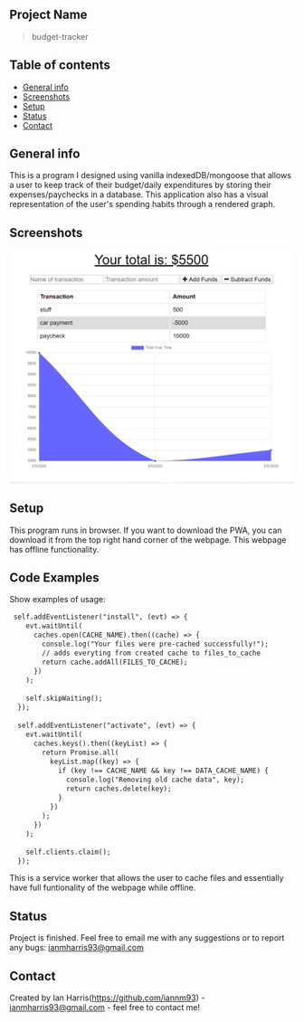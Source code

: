  ## Project Name
> budget-tracker

## Table of contents
* [General info](#general-info)
* [Screenshots](#screenshots)
* [Setup](#setup)
* [Status](#status)
* [Contact](#contact)

## General info
This is a program I designed  using vanilla indexedDB/mongoose that allows a user to keep track of their budget/daily expenditures by storing their expenses/paychecks in a database. This application also has a visual representation of the user's spending habits through a rendered graph.

## Screenshots
![program screenshot](PWA-budget-tracker.PNG)


## Setup
This program runs in browser. If you want to download the PWA, you can download it from the top right hand corner of the webpage. This webpage has offline functionality.

## Code Examples
Show examples of usage:
```
 self.addEventListener("install", (evt) => {
    evt.waitUntil(
      caches.open(CACHE_NAME).then((cache) => {
        console.log("Your files were pre-cached successfully!");
        // adds everyting from created cache to files_to_cache
        return cache.addAll(FILES_TO_CACHE);
      })
    );
  
    self.skipWaiting();
  });
  
  self.addEventListener("activate", (evt) => {
    evt.waitUntil(
      caches.keys().then((keyList) => {
        return Promise.all(
          keyList.map((key) => {
            if (key !== CACHE_NAME && key !== DATA_CACHE_NAME) {
              console.log("Removing old cache data", key);
              return caches.delete(key);
            }
          })
        );
      })
    );
  
    self.clients.claim();
  });
```
This is a service worker that allows the user to cache files and essentially have full funtionality of the webpage while offline.

## Status
Project is finished. Feel free to email me with any suggestions or to report any bugs: ianmharris93@gmail.com



## Contact
Created by Ian Harris(https://github.com/iannm93) - ianmharris93@gmail.com - feel free to contact me!
